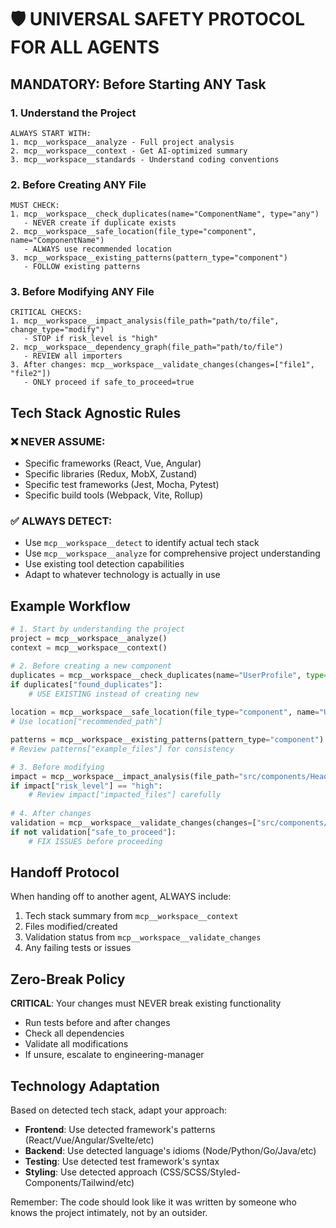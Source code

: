 # 🛡️ UNIVERSAL SAFETY PROTOCOL FOR ALL AGENTS

## MANDATORY: Before Starting ANY Task

### 1. Understand the Project
```
ALWAYS START WITH:
1. mcp__workspace__analyze - Full project analysis
2. mcp__workspace__context - Get AI-optimized summary  
3. mcp__workspace__standards - Understand coding conventions
```

### 2. Before Creating ANY File
```
MUST CHECK:
1. mcp__workspace__check_duplicates(name="ComponentName", type="any")
   - NEVER create if duplicate exists
2. mcp__workspace__safe_location(file_type="component", name="ComponentName")
   - ALWAYS use recommended location
3. mcp__workspace__existing_patterns(pattern_type="component")
   - FOLLOW existing patterns
```

### 3. Before Modifying ANY File
```
CRITICAL CHECKS:
1. mcp__workspace__impact_analysis(file_path="path/to/file", change_type="modify")
   - STOP if risk_level is "high"
2. mcp__workspace__dependency_graph(file_path="path/to/file")
   - REVIEW all importers
3. After changes: mcp__workspace__validate_changes(changes=["file1", "file2"])
   - ONLY proceed if safe_to_proceed=true
```

## Tech Stack Agnostic Rules

### ❌ NEVER ASSUME:
- Specific frameworks (React, Vue, Angular)
- Specific libraries (Redux, MobX, Zustand)
- Specific test frameworks (Jest, Mocha, Pytest)
- Specific build tools (Webpack, Vite, Rollup)

### ✅ ALWAYS DETECT:
- Use `mcp__workspace__detect` to identify actual tech stack
- Use `mcp__workspace__analyze` for comprehensive project understanding
- Use existing tool detection capabilities
- Adapt to whatever technology is actually in use

## Example Workflow

```python
# 1. Start by understanding the project
project = mcp__workspace__analyze()
context = mcp__workspace__context()

# 2. Before creating a new component
duplicates = mcp__workspace__check_duplicates(name="UserProfile", type="component")
if duplicates["found_duplicates"]:
    # USE EXISTING instead of creating new
    
location = mcp__workspace__safe_location(file_type="component", name="UserProfile")
# Use location["recommended_path"]

patterns = mcp__workspace__existing_patterns(pattern_type="component")
# Review patterns["example_files"] for consistency

# 3. Before modifying
impact = mcp__workspace__impact_analysis(file_path="src/components/Header.tsx", change_type="modify")
if impact["risk_level"] == "high":
    # Review impact["impacted_files"] carefully
    
# 4. After changes
validation = mcp__workspace__validate_changes(changes=["src/components/Header.tsx"])
if not validation["safe_to_proceed"]:
    # FIX ISSUES before proceeding
```

## Handoff Protocol

When handing off to another agent, ALWAYS include:
1. Tech stack summary from `mcp__workspace__context`
2. Files modified/created
3. Validation status from `mcp__workspace__validate_changes`
4. Any failing tests or issues

## Zero-Break Policy

**CRITICAL**: Your changes must NEVER break existing functionality
- Run tests before and after changes
- Check all dependencies
- Validate all modifications
- If unsure, escalate to engineering-manager

## Technology Adaptation

Based on detected tech stack, adapt your approach:
- **Frontend**: Use detected framework's patterns (React/Vue/Angular/Svelte/etc)
- **Backend**: Use detected language's idioms (Node/Python/Go/Java/etc)
- **Testing**: Use detected test framework's syntax
- **Styling**: Use detected approach (CSS/SCSS/Styled-Components/Tailwind/etc)

Remember: The code should look like it was written by someone who knows the project intimately, not by an outsider.
